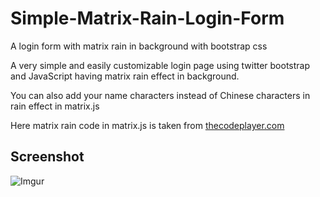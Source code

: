 # Simple-Matrix-Rain-Login-Form
A login form with matrix rain in background with bootstrap css

A very simple and easily customizable login page using twitter bootstrap and JavaScript having matrix rain effect in background.

You can also add your name characters instead of Chinese characters in rain effect in matrix.js

Here matrix rain code in matrix.js is taken from [thecodeplayer.com](http://thecodeplayer.com/walkthrough/matrix-rain-animation-html5-canvas-javascript)

## Screenshot

![Imgur](https://i.imgur.com/hDpkyEx.gif)

